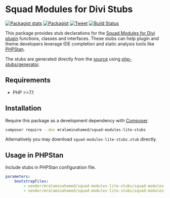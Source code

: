# Squad Modules for Divi Stubs

[![Packagist stats](https://img.shields.io/packagist/dt/mralaminahamed/squad-modules-lite-stubs.svg)](https://packagist.org/packages/mralaminahamed/squad-modules-lite-stubs/stats)
[![Packagist](https://img.shields.io/packagist/v/mralaminahamed/squad-modules-lite-stubs.svg?color=4CC61E&style=popout)](https://packagist.org/packages/mralaminahamed/squad-modules-lite-stubs)
[![Tweet](https://img.shields.io/badge/Tweet-share-d5d5d5?style=social&logo=twitter)](https://twitter.com/intent/tweet?text=https%3A%2F%2Fgithub.com%2Fmralaminahamed%2Fphpstan-squad-modules-lite-stubs&url=I%20use%20mralaminahamed%2Fphpstan-squad-modules-lite-stubs%20for%20IDE%20completion%20and%20static%20analysis)
[![Build Status](https://app.travis-ci.com/mralaminahamed/phpstan-squad-modules-lite-stubs.svg?branch=master)](https://app.travis-ci.com/mralaminahamed/phpstan-squad-modules-lite-stubs)

This package provides stub declarations for the [Squad Modules for Divi plugin](https://wordpress.org/plugins/squad-modules-lite/)
functions, classes and interfaces.
These stubs can help plugin and theme developers leverage IDE completion
and static analysis tools like [PHPStan](https://github.com/phpstan/phpstan).

The stubs are generated directly from the [source](https://wordpress.org/plugins/squad-modules-lite/)
using [php-stubs/generator](https://github.com/php-stubs/generator).

## Requirements

- PHP >=7.1

## Installation

Require this package as a development dependency with [Composer](https://getcomposer.org).

```bash
composer require --dev mralaminahamed/squad-modules-lite-stubs
```

Alternatively you may download `squad-modules-lite-stubs.stub` directly.

## Usage in PHPStan

Include stubs in PHPStan configuration file.

```yaml
parameters:
    bootstrapFiles:
        - vendor/mralaminahamed/squad-modules-lite-stubs/squad-modules-lite-constants-stubs.stub
        - vendor/mralaminahamed/squad-modules-lite-stubs/squad-modules-lite-stubs.stub
```
